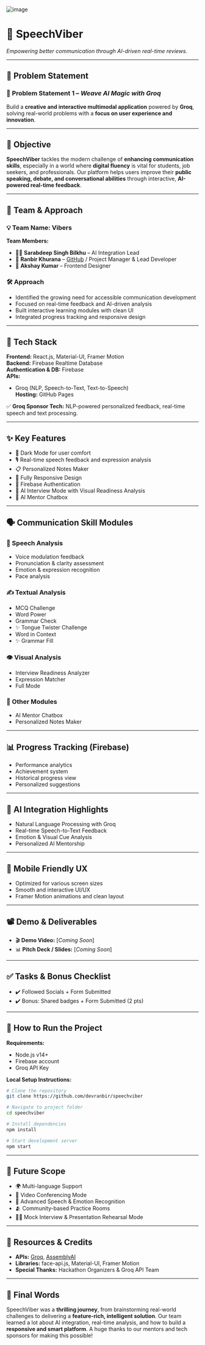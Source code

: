 ![image](https://github.com/user-attachments/assets/5f590553-6d6a-4263-838f-8b2326780910)

# 🚀 SpeechViber  
*Empowering better communication through AI-driven real-time reviews.*

---

## 🧠 Problem Statement

### 🎯 Problem Statement 1 – *Weave AI Magic with Groq*  
Build a **creative and interactive multimodal application** powered by **Groq**, solving real-world problems with a **focus on user experience and innovation**.

---

## 🎯 Objective

**SpeechViber** tackles the modern challenge of **enhancing communication skills**, especially in a world where **digital fluency** is vital for students, job seekers, and professionals. Our platform helps users improve their **public speaking, debate, and conversational abilities** through interactive, **AI-powered real-time feedback**.

---

## 👥 Team & Approach

### 💡 Team Name: Vibers

**Team Members:**  
- 👨‍💻 **Sarabdeep Singh Bilkhu** – AI Integration Lead  
- 🧠 **Ranbir Khurana** – [GitHub](https://github.com/devranbir) / Project Manager & Lead Developer  
- 🎨 **Akshay Kumar** – Frontend Designer  

### 🛠️ Approach  
- Identified the growing need for accessible communication development  
- Focused on real-time feedback and AI-driven analysis  
- Built interactive learning modules with clean UI  
- Integrated progress tracking and responsive design  

---

## 🧰 Tech Stack

**Frontend:** React.js, Material-UI, Framer Motion  
**Backend:** Firebase Realtime Database  
**Authentication & DB:** Firebase  
**APIs:**  
- Groq (NLP, Speech-to-Text, Text-to-Speech)  
**Hosting:** GitHub Pages  

✅ **Groq Sponsor Tech:** NLP-powered personalized feedback, real-time speech and text processing.

---

## ✨ Key Features

- 🌙 Dark Mode for user comfort  
- 🎙️ Real-time speech feedback and expression analysis  
- 📋 Personalized Notes Maker  
- 📱 Fully Responsive Design  
- 🔐 Firebase Authentication  
- 🤖 AI Interview Mode with Visual Readiness Analysis  
- 💬 AI Mentor Chatbox  

---

## 🗣️ Communication Skill Modules

### 🎤 Speech Analysis  
- Voice modulation feedback  
- Pronunciation & clarity assessment  
- Emotion & expression recognition  
- Pace analysis  

### ✍️ Textual Analysis  
- MCQ Challenge  
- Word Power  
- Grammar Check  
- ✨ Tongue Twister Challenge  
- Word in Context  
- ✨ Grammar Fill  

### 👁️ Visual Analysis  
- Interview Readiness Analyzer  
- Expression Matcher  
- Full Mode  

### 🧠 Other Modules  
- AI Mentor Chatbox  
- Personalized Notes Maker  

---

## 📊 Progress Tracking (Firebase)

- Performance analytics  
- Achievement system  
- Historical progress view  
- Personalized suggestions  

---

## 🤖 AI Integration Highlights

- Natural Language Processing with Groq  
- Real-time Speech-to-Text Feedback  
- Emotion & Visual Cue Analysis  
- Personalized AI Mentorship  

---

## 📱 Mobile Friendly UX

- Optimized for various screen sizes  
- Smooth and interactive UI/UX  
- Framer Motion animations and clean layout  

---

## 📽️ Demo & Deliverables  

- 🎬 **Demo Video:** [*Coming Soon*]  
- 📊 **Pitch Deck / Slides:** [*Coming Soon*]  

---

## ✅ Tasks & Bonus Checklist

- ✔️ Followed Socials + Form Submitted  
- ✔️ Bonus: Shared badges + Form Submitted (2 pts)

---

## 🧪 How to Run the Project

**Requirements:**  
- Node.js v14+  
- Firebase account  
- Groq API Key  

**Local Setup Instructions:**

```bash
# Clone the repository
git clone https://github.com/devranbir/speechviber

# Navigate to project folder
cd speechviber

# Install dependencies
npm install

# Start development server
npm start
```

---

## 🚀 Future Scope

- 🌍 Multi-language Support  
- 🎥 Video Conferencing Mode  
- 🧠 Advanced Speech & Emotion Recognition  
- 🫂 Community-based Practice Rooms  
- 🧑‍🏫 Mock Interview & Presentation Rehearsal Mode  

---

## 📎 Resources & Credits

- **APIs:** [Groq](https://www.groq.com/), [AssemblyAI](https://www.assemblyai.com/)  
- **Libraries:** face-api.js, Material-UI, Framer Motion  
- **Special Thanks:** Hackathon Organizers & Groq API Team  

---

## 🏁 Final Words

SpeechViber was a **thrilling journey**, from brainstorming real-world challenges to delivering a **feature-rich, intelligent solution**. Our team learned a lot about AI integration, real-time analysis, and how to build a **responsive and smart platform**. A huge thanks to our mentors and tech sponsors for making this possible!

